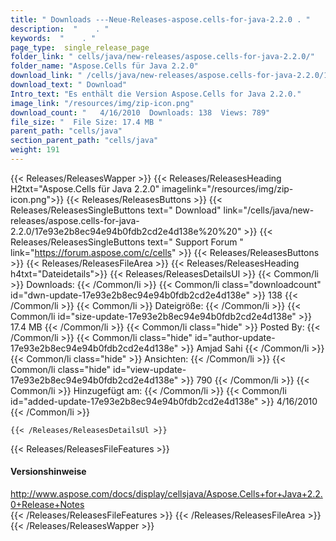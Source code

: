 ```yaml
---
title: " Downloads ---Neue-Releases-aspose.cells-for-java-2.2.0 . "
description:  "    . " 
keywords:  "    . " 
page_type:  single_release_page
folder_link: " cells/java/new-releases/aspose.cells-for-java-2.2.0/"
folder_name: "Aspose.Cells für Java 2.2.0"
download_link: " /cells/java/new-releases/aspose.cells-for-java-2.2.0/17e93e2b8ec94e94b0fdb2cd2e4d138e"
download_text: " Download"
Intro_text: "Es enthält die Version Aspose.Cells for Java 2.2.0."
image_link: "/resources/img/zip-icon.png"
download_count: "   4/16/2010  Downloads: 138  Views: 789"
file_size: "  File Size: 17.4 MB "
parent_path: "cells/java"
section_parent_path: "cells/java"
weight: 191
---
```


{{< Releases/ReleasesWapper >}}
  {{< Releases/ReleasesHeading H2txt="Aspose.Cells für Java 2.2.0" imagelink="/resources/img/zip-icon.png">}}
  {{< Releases/ReleasesButtons >}}
    {{< Releases/ReleasesSingleButtons text=" Download" link="/cells/java/new-releases/aspose.cells-for-java-2.2.0/17e93e2b8ec94e94b0fdb2cd2e4d138e%20%20" >}}
    {{< Releases/ReleasesSingleButtons text=" Support Forum " link="https://forum.aspose.com/c/cells" >}}
  {{< Releases/ReleasesButtons >}}
  {{< Releases/ReleasesFileArea >}}
    {{< Releases/ReleasesHeading h4txt="Dateidetails">}}
    {{< Releases/ReleasesDetailsUl >}}
            {{< Common/li >}} Downloads: {{< /Common/li >}}
      {{< Common/li class="downloadcount" id="dwn-update-17e93e2b8ec94e94b0fdb2cd2e4d138e" >}} 138 {{< /Common/li >}}
      {{< Common/li >}} Dateigröße: {{< /Common/li >}}
      {{< Common/li id="size-update-17e93e2b8ec94e94b0fdb2cd2e4d138e" >}} 17.4 MB {{< /Common/li >}} 
      {{< Common/li  class="hide" >}} Posted By: {{< /Common/li >}} 
      {{< Common/li class="hide" id="author-update-17e93e2b8ec94e94b0fdb2cd2e4d138e" >}} Amjad Sahi {{< /Common/li >}}
      {{< Common/li class="hide" >}} Ansichten: {{< /Common/li >}}
      {{< Common/li class="hide" id="view-update-17e93e2b8ec94e94b0fdb2cd2e4d138e" >}} 790 {{< /Common/li >}}
      {{< Common/li >}} Hinzugefügt am: {{< /Common/li >}}
      {{< Common/li id="added-update-17e93e2b8ec94e94b0fdb2cd2e4d138e" >}} 4/16/2010 {{< /Common/li >}} 

    {{< /Releases/ReleasesDetailsUl >}}

  {{< Releases/ReleasesFileFeatures >}}
      <h4>Versionshinweise</h4><div> <a href="http://www.aspose.com/docs/display/cellsjava/Aspose.Cells+for+Java+2.2.0+Release+Notes">http://www.aspose.com/docs/display/cellsjava/Aspose.Cells+for+Java+2.2.0+Release+Notes</a></div>
  {{< /Releases/ReleasesFileFeatures >}}
 {{< /Releases/ReleasesFileArea >}}
{{< /Releases/ReleasesWapper >}}



